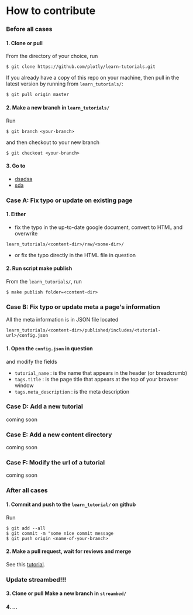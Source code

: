 # How to contribute


### Before all cases

#### 1. Clone or pull

From the directory of your choice, run

```
$ git clone https://github.com/plotly/learn-tutorials.git
```

If you already have a copy of this repo on your machine, then pull in the latest
version by running from `learn_tutorials/`:

```
$ git pull origin master
```

#### 2. Make a new branch in `learn_tutorials/`

Run

```
$ git branch <your-branch>
```

and then checkout to your new branch

```
$ git checkout <your-branch>
```

#### 3. Go to
- [dsadsa]()
- [sda]()


### Case A: Fix typo or update on existing page

#### 1. Either

- fix the typo in the up-to-date google document, convert to HTML and overwrite

```
learn_tutorials/<content-dir>/raw/<some-dir>/
```  

- or fix the typo directly in the HTML file in question

#### 2. Run script make publish 

From the `learn_tutorials/`, run

```
$ make publish folder=<content-dir>
```

### Case B: Fix typo or update meta a page's information

All the meta information is in JSON file located

```
learn_tutorials/<content-dir>/published/includes/<tutorial-url>/config.json
```

#### 1. Open the `config.json` in question

and modify the fields 

- `tutorial_name` : is the name that appears in the header (or breadcrumb)
- `tags.title` : is the page title that appears at the top of your browser window
- `tags.meta_description` : is the meta description

### Case D: Add a new tutorial

coming soon

### Case E: Add a new content directory

coming soon

### Case F: Modify the url of a tutorial

coming soon

### After all cases

#### 1. Commit and push to the `learn_tutorial/` on github 

Run

```
$ git add --all
$ git commit -m "some nice commit message
$ git push origin <name-of-your-branch>
```

#### 2. Make a pull request, wait for reviews and merge

See this [tutorial](https://help.github.com/articles/creating-a-pull-request).

### Update streambed!!!

#### 3. Clone or pull Make a new branch in `streambed/`

#### 4.  ...








